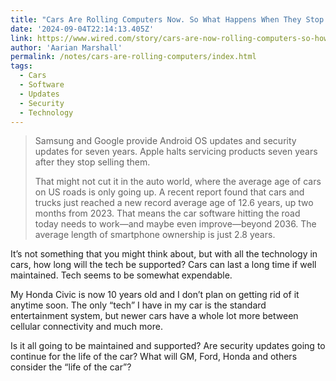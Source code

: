 ```yaml
---
title: "Cars Are Rolling Computers Now. So What Happens When They Stop Getting Updates?"
date: '2024-09-04T22:14:13.405Z'
link: https://www.wired.com/story/cars-are-now-rolling-computers-so-how-long-will-they-get-updates-automakers-cant-say/
author: 'Aarian Marshall'
permalink: /notes/cars-are-rolling-computers/index.html
tags:
  - Cars
  - Software
  - Updates
  - Security
  - Technology
---
```


> Samsung and Google provide Android OS updates and security updates for seven years. Apple halts servicing products seven years after they stop selling them.
>
> That might not cut it in the auto world, where the average age of cars on US roads is only going up. A recent report found that cars and trucks just reached a new record average age of 12.6 years, up two months from 2023. That means the car software hitting the road today needs to work—and maybe even improve—beyond 2036. The average length of smartphone ownership is just 2.8 years.

It’s not something that you might think about, but with all the technology in cars, how long will the tech be supported? Cars can last a long time if well maintained. Tech seems to be somewhat expendable.

My Honda Civic is now 10 years old and I don’t plan on getting rid of it anytime soon. The only “tech” I have in my car is the standard entertainment system, but newer cars have a whole lot more between cellular connectivity and much more.

Is it all going to be maintained and supported? Are security updates going to continue for the life of the car? What will GM, Ford, Honda and others consider the “life of the car”?